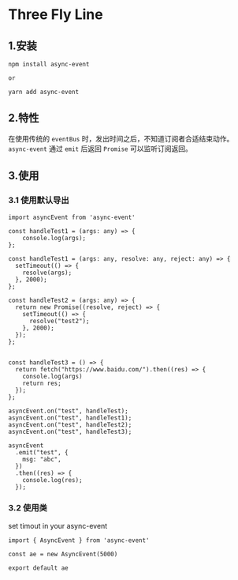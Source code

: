 # Three Fly Line
## 1.安装
`npm install async-event`

`or`

`yarn add async-event`
## 2.特性
在使用传统的 `eventBus` 时，发出时间之后，不知道订阅者合适结束动作。 `async-event` 通过 `emit` 后返回 `Promise` 可以监听订阅返回。
## 3.使用

### 3.1 使用默认导出
```
import asyncEvent from 'async-event'

const handleTest1 = (args: any) => {
    console.log(args);
};

const handleTest1 = (args: any, resolve: any, reject: any) => {
  setTimeout(() => {
    resolve(args);
  }, 2000);
};

const handleTest2 = (args: any) => {
  return new Promise((resolve, reject) => {
    setTimeout(() => {
      resolve("test2");
    }, 2000);
  });
};


const handleTest3 = () => {
  return fetch("https://www.baidu.com/").then((res) => {
    console.log(args)
    return res;
  });
};

asyncEvent.on("test", handleTest);
asyncEvent.on("test", handleTest1);
asyncEvent.on("test", handleTest2);
asyncEvent.on("test", handleTest3);

asyncEvent
  .emit("test", {
    msg: "abc",
  })
  .then((res) => {
    console.log(res);
  });

```

### 3.2 使用类
set timout in your async-event
```
import { AsyncEvent } from 'async-event'

const ae = new AsyncEvent(5000) 

export default ae

```
